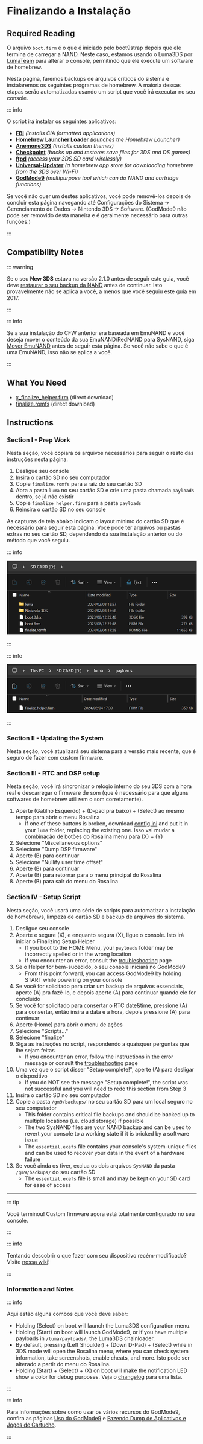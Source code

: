 # Finalizando a Instalação

## Required Reading

O arquivo `boot.firm` é o que é iniciado pelo boot9strap depois que ele termina de carregar a NAND. Neste caso, estamos usando o Luma3DS por [LumaTeam](https://github.com/LumaTeam/) para alterar o console, permitindo que ele execute um software de homebrew.

Nesta página, faremos backups de arquivos críticos do sistema e instalaremos os seguintes programas de homebrew. A maioria dessas etapas serão automatizadas usando um script que você irá executar no seu console.

::: info

O script irá instalar os seguintes aplicativos:

- **[FBI](https://github.com/lifehackerhansol/FBI)** _(installs CIA formatted applications)_
- **[Homebrew Launcher Loader](https://github.com/PabloMK7/homebrew_launcher_dummy)** _(launches the Homebrew Launcher)_
- **[Anemone3DS](https://github.com/astronautlevel2/Anemone3DS)** _(installs custom themes)_
- **[Checkpoint](https://github.com/FlagBrew/Checkpoint)** _(backs up and restores save files for 3DS and DS games)_
- **[ftpd](https://github.com/mtheall/ftpd)** _(access your 3DS SD card wirelessly)_
- **[Universal-Updater](https://github.com/Universal-Team/Universal-Updater/)** _(a homebrew app store for downloading homebrew from the 3DS over Wi-Fi)_
- **[GodMode9](https://github.com/d0k3/GodMode9)** _(multipurpose tool which can do NAND and cartridge functions)_

Se você não quer um destes aplicativos, você pode removê-los depois de concluir esta página navegando até Configurações do Sistema -> Gerenciamento de Dados -> Nintendo 3DS -> Software. (GodMode9 não pode ser removido desta maneira e é geralmente necessário para outras funções.)

:::

## Compatibility Notes

::: warning

Se o seu **New 3DS** estava na versão 2.1.0 antes de seguir este guia, você deve [restaurar o seu backup da NAND](godmode9-usage#restoring-a-nand-backup) antes de continuar. Isto provavelmente não se aplica a você, a menos que você seguiu este guia em 2017.

:::

::: info

Se a sua instalação do CFW anterior era baseada em EmuNAND e você deseja mover o conteúdo da sua EmuNAND/RedNAND para SysNAND, siga [Mover EmuNAND](move-emunand) antes de seguir esta página. Se você não sabe o que é uma EmuNAND, isso não se aplica a você.

:::

## What You Need

- [x_finalize_helper.firm](https://github.com/hacks-guide/finalize/releases/latest/download/x_finalize_helper.firm) (direct download)
- [finalize.romfs](https://github.com/hacks-guide/finalize/releases/latest/download/finalize.romfs) (direct download)

## Instructions

### Section I - Prep Work

Nesta seção, você copiará os arquivos necessários para seguir o resto das instruções nesta página.

1. Desligue seu console
2. Insira o cartão SD no seu computador
3. Copie `finalize.romfs` para a raiz do seu cartão SD
4. Abra a pasta `luma` no seu cartão SD e crie uma pasta chamada `payloads` dentro, se já não existir
5. Copie `finalize_helper.firm` para a pasta `payloads`
6. Reinsira o cartão SD no seu console

As capturas de tela abaixo indicam o layout mínimo do cartão SD que é necessário para seguir esta página. Você pode ter arquivos ou pastas extras no seu cartão SD, dependendo da sua instalação anterior ou do método que você seguiu.

::: info

![](/images/screenshots/finalizing-root-layout.png)

:::

::: info

![](/images/screenshots/finalizing-luma-payloads.png)

:::

### Section II - Updating the System

Nesta seção, você atualizará seu sistema para a versão mais recente, que é seguro de fazer com custom firmware.

<!--@include: ./_include/sysupdate.md -->

### Section III - RTC and DSP setup

Nesta seção, você irá sincronizar o relógio interno do seu 3DS com a hora real e descarregar o firmware de som (que é necessário para que alguns softwares de homebrew utilizem o som corretamente).

1. Aperte (Gatilho Esquerdo) + (D-pad pra baixo) + (Select) ao mesmo tempo para abrir o menu Rosalina
   - If one of these buttons is broken, download [config.ini](/assets/config.ini) and put it in your `luma` folder, replacing the existing one. Isso vai mudar a combinação de botões do Rosalina menu para (X) + (Y)
2. Selecione "Miscellaneous options"
3. Selecione "Dump DSP firmware"
4. Aperte (B) para continuar
5. Selecione "Nullify user time offset"
6. Aperte (B) para continuar
7. Aperte (B) para retornar para o menu principal do Rosalina
8. Aperte (B) para sair do menu do Rosalina

### Section IV - Setup Script

Nesta seção, você usará uma série de scripts para automatizar a instalação de homebrews, limpeza de cartão SD e backup de arquivos do sistema.

1. Desligue seu console
2. Aperte e segure (X), e enquanto segura (X), ligue o console. Isto irá iniciar o Finalizing Setup Helper
   - If you boot to the HOME Menu, your `payloads` folder may be incorrectly spelled or in the wrong location
   - If you encounter an error, consult the [troubleshooting](troubleshooting#finalizing-setup) page
3. Se o Helper for bem-sucedido, o seu console iniciará no GodMode9
   - From this point forward, you can access GodMode9 by holding START while powering on your console
4. Se você for solicitado para criar um backup de arquivos essenciais, aperte (A) pra fazê-lo, e depois aperte (A) para continuar quando ele for concluído
5. Se você for solicitado para consertar o RTC date&time, pressione (A) para consertar, então insira a data e a hora, depois pressione (A) para continuar
6. Aperte (Home) para abrir o menu de ações
7. Selecione "Scripts..."
8. Selecione "finalize"
9. Siga as instruções no script, respondendo a quaisquer perguntas que lhe sejam feitas
   - If you encounter an error, follow the instructions in the error message or consult the [troubleshooting](troubleshooting#finalizing-setup) page
10. Uma vez que o script disser "Setup complete!", aperte (A) para desligar o dispositivo
    - If you do NOT see the message "Setup complete!", the script was not successful and you will need to redo this section from Step 3
11. Insira o cartão SD no seu computador
12. Copie a pasta `/gm9/backups/` no seu cartão SD para um local seguro no seu computador
    - This folder contains critical file backups and should be backed up to multiple locations (i.e. cloud storage) if possible
    - The two SysNAND files are your NAND backup and can be used to revert your console to a working state if it is bricked by a software issue
    - The `essential.exefs` file contains your console's system-unique files and can be used to recover your data in the event of a hardware failure
13. Se você ainda os tiver, exclua os dois arquivos `SysNAND` da pasta `/gm9/backups/` do seu cartão SD
    - The `essential.exefs` file is small and may be kept on your SD card for ease of access

___

::: tip

Você terminou! Custom firmware agora está totalmente configurado no seu console.

:::

::: info

Tentando descobrir o que fazer com seu dispositivo recém-modificado? Visite [nossa wiki](https://wiki.hacks.guide/wiki/3DS:Things_to_do)!

:::

### Information and Notes

::: info

Aqui estão alguns combos que você deve saber:

- Holding (Select) on boot will launch the Luma3DS configuration menu.
- Holding (Start) on boot will launch GodMode9, or if you have multiple payloads in `/luma/payloads/`, the Luma3DS chainloader.
- By default, pressing (Left Shoulder) + (Down D-Pad) + (Select) while in 3DS mode will open the Rosalina menu, where you can check system information, take screenshots, enable cheats, and more. Isto pode ser alterado a partir do menu do Rosalina.
- Holding (Start) + (Select) + (X) on boot will make the notification LED show a color for debug purposes. Veja o [changelog](https://github.com/SciresM/boot9strap/releases/tag/1.4) para uma lista.

:::

::: info

Para informações sobre como usar os vários recursos do GodMode9, confira as páginas [Uso do GodMode9](godmode9-usage) e [Fazendo Dump de Aplicativos e Jogos de Cartucho](dumping-titles-and-game-cartridges).

:::
